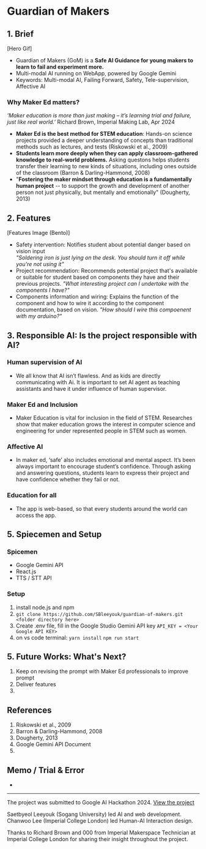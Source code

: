 # Guardian of Makers
## 1. Brief
[Hero Gif]
- Guardian of Makers (GoM) is a **Safe AI Guidance for young makers to learn to fail and experiment more.**
- Multi-modal AI running on WebApp, powered by Google Gemini
- Keywords: Multi-modal AI, Failing Forward, Safety, Tele-supervision, Affective AI

### Why Maker Ed matters?

_‘Maker education is more than just making – it’s learning trial and failure, just like real world.’_
Richard Brown,
Imperial Making Lab, Apr 2024
- **Maker Ed is the best method for STEM education**: Hands-on science projects provided a deeper understanding of concepts than traditional methods such as lectures, and tests (Riskowski et al., 2009)
- **Students learn more deeply when they can apply classroom-gathered knowledge to real-world problems.** Asking questons helps students transfer their learning to new kinds of situations, including ones outside of the classroom (Barron & Darling-Hammond, 2008)
- "**Fostering the maker mindset through education is a fundamentally human project** -- to support the growth and development of another person not just physically, but mentally and emotionally" (Dougherty, 2013)

## 2. Features
[Features Image (Bento)]
- Safety intervention: Notifies student about potential danger based on vision input  
_"Soldering iron is just lying on the desk. You should turn it off while you're not using it"_
- Project recommendation: Recommends potential project that's available or suitable for student based on components they have and their previous projects.
_"What interesting project can I undertake with the components I have?"_
- Components information and wiring: Explains the function of the component and how to wire it according to the component documentation, based on vision.
_"How should I wire this compoenent with my arduino?"_

## 3. Responsible AI: Is the project responsible with AI?
### Human supervision of AI
- We all know that AI isn’t flawless. And as kids are directly communicating with Ai. It is important to set AI agent as teaching assistants and have it under influence of human supervisor.
### Maker Ed and Inclusion
- Maker Education is vital for inclusion in the field of STEM. Researches show that maker education grows the interest in computer science and engineering for under represented people in STEM such as women.
### Affective AI
- In maker ed, ‘safe’ also includes emotional and mental aspect. It’s been always important to encourage student’s confidence. Through asking and answering questions, students learn to express their project and have confidence whether they fail or not.
### Education for all
- The app is web-based, so that every students around the world can access the app. 

## 5. Spiecemen and Setup
### Spicemen
- Google Gemini API
- React.js
- TTS / STT API
### Setup
1. install node.js and npm
2. `git clone https://github.com/SBleeyouk/guardian-of-makers.git <folder directory here>`
3. Create .env file, fill in the Google Studio Gemini API key
`API_KEY = <Your Google API KEY>`
4. on vs code terminal:
`yarn install`
`npm run start`

## 5. Future Works: What's Next?
1. Keep on revising the prompt with Maker Ed professionals to improve prompt 
2. Deliver features
3. 

## References
1. Riskowski et al., 2009
2. Barron & Darling-Hammond, 2008
3. Dougherty, 2013
4. Google Gemini API Document
5. 
## Memo / Trial & Error
- 
---
The project was submitted to Google AI Hackathon 2024. [View the project]() 

Saetbyeol Leeyouk (Sogang University) led AI and web development.
Chanwoo Lee (Imperial College London) led Human-AI Interaction design. 

Thanks to Richard Brown and 000 from Imperial Makerspace Technician at Imperial College London for sharing their insight throughout the project.

